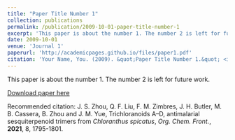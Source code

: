 ```yaml
---
title: "Paper Title Number 1"
collection: publications
permalink: /publication/2009-10-01-paper-title-number-1
excerpt: 'This paper is about the number 1. The number 2 is left for future work.'
date: 2009-10-01
venue: 'Journal 1'
paperurl: 'http://academicpages.github.io/files/paper1.pdf'
citation: 'Your Name, You. (2009). &quot;Paper Title Number 1.&quot; <i>Journal 1</i>. 1(1).'
---
```

This paper is about the number 1. The number 2 is left for future work.

[Download paper here](http://academicpages.github.io/files/paper1.pdf)

Recommended citation: J. S. Zhou, Q. F. Liu, F. M. Zimbres, J. H. Butler, M. B. Cassera, B. Zhou and J. M. Yue, Trichloranoids A–D, antimalarial sesquiterpenoid trimers from _Chloranthus spicatus_, _Org. Chem. Front._, **2021**, 8, 1795-1801.
